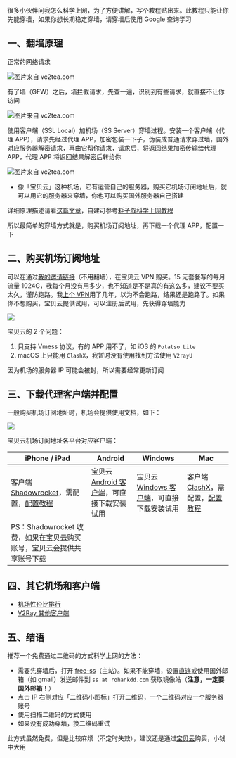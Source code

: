 很多小伙伴问我怎么科学上网，为了方便讲解，写个教程贴出来。此教程只能让你先能穿墙，如果你想长期稳定穿墙，请穿墙后使用 Google 查询学习

## 一、翻墙原理

正常的网络请求

![图片来自 vc2tea.com](https://deppwang.oss-cn-beijing.aliyuncs.com/blog/20221128203043.png)

有了墙（GFW）之后，墙拦截请求，先查一遍，识别到有些请求，就直接不让你访问

![图片来自 vc2tea.com](https://deppwang.oss-cn-beijing.aliyuncs.com/blog/20221128203113.png)

使用客户端（SSL Local）加机场（SS Server）穿墙过程。安装一个客户端（代理 APP），请求先经过代理 APP，加密包装一下子，伪装成普通请求穿过墙，国外对应服务器解密请求，再由它帮你请求，请求后，将返回结果加密传输给代理 APP，代理 APP 将返回结果解密后转给你

![图片来自 vc2tea.com](http://vc2tea.com/public/upload/whats-shadowsocks-04.png)

- 像「宝贝云」这种机场，它有运营自己的服务器，购买它机场订阅地址后，就可以用它的服务器来穿墙，你也可以购买国外服务器自己搭建

详细原理描述请看[这篇文章](http://vc2tea.com/whats-shadowsocks/)，自建可参考[耗子叔科学上网教程](https://github.com/haoel/haoel.github.io)

所以最简单的穿墙方式就是，购买机场订阅地址，再下载一个代理 APP，配置一下

## 二、购买机场订阅地址

可以在通过[我的邀请链接](https://v3ssy.xyz/#/register?code=jTQRsoYP)（不用翻墙），在宝贝云 VPN 购买。15 元套餐写的每月流量 1024G，我每个月没有用多少，也不知道是不是真的有这么多，建议不要买太久，谨防跑路。我[上个 VPN](http://netboost.co/)用了几年，以为不会跑路，结果还是跑路了。如果你不想购买，宝贝云提供试用，可以注册后试用，先获得穿墙能力

![](https://deppwang.oss-cn-beijing.aliyuncs.com/blog/20221128200724.png)

宝贝云的 2 个问题：

1. 只支持 Vmess 协议，有的 APP 用不了，如 iOS 的 `Potatso Lite`
2. macOS 上只能用 `ClashX`，我暂时没有使用找到方法使用 `V2rayU`

因为机场的服务器 IP 可能会被封，所以需要经常更新订阅

## 三、下载代理客户端并配置

一般购买机场订阅地址时，机场会提供使用文档，如下：

![](https://deppwang.oss-cn-beijing.aliyuncs.com/blog/20221129000052.png)

宝贝云机场订阅地址各平台对应客户端：

| iPhone / iPad                                                | Android                                                      | Windows                                                      | Mac                                                          |
| ------------------------------------------------------------ | ------------------------------------------------------------ | ------------------------------------------------------------ | ------------------------------------------------------------ |
| 客户端 [Shadowrocket](https://apps.apple.com/us/app/shadowrocket/id932747118)，需配置，[配置教程](https://wikibos.com/index.php/kb/shadowrocket/) | 宝贝云 [Android 客户端](https://www.lanzoux.com/iBYj00ah66sd)，可直接下载安装试用 | 宝贝云 [Windows 客户端](https://www.lanzoux.com/iuh2D0ah65ed)，可直接下载安装试用 | 客户端 [ClashX](https://github.com/yichengchen/clashX/releases)，需配置，[配置教程](https://v2xtls.org/clashx%E9%85%8D%E7%BD%AEv2ray%E6%95%99%E7%A8%8B/) |
| PS：Shadowrocket 收费，如果在宝贝云购买账号，宝贝云会提供共享账号下载 |                                                              |                                                              |                                                              |

## 四、其它机场和客户端

- [机场性价比排行](https://duangks.com/index.php/4.html)
- [V2Ray 其他客户端](https://tlanyan.me/v2ray-clients-download/)

## 五、结语

推荐一个免费通过二维码的方式科学上网的方法：
* 需要先穿墙后，打开 [free-ss](https://free-ss.site/)（主站）。如果不能穿墙，设置[直连](https://free-ss.site/v/direct_access.png)或使用国外邮箱（如 gmail）发送邮件到 `ss at rohankdd.com` 获取镜像站（**注意，一定要国外邮箱！**）
* 点击 IP 右侧对应「二维码小图标」打开二维码，一个二维码对应一个服务器账号
* 使用扫描二维码的方式使用
* 如果没有成功穿墙，换二维码重试

此方式虽然免费，但是比较麻烦（不定时失效），建议还是通过[宝贝云](https://v3ssy.xyz/#/register?code=jTQRsoYP)购买，小钱中大用
